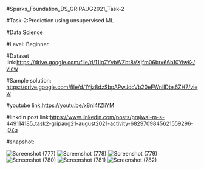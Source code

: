 #Sparks_Foundation_DS_GRIPAUG2021_Task-2

#Task-2:Prediction using unsupervised ML

#Data Science

#Level: Beginner

#Dataset link:https://drive.google.com/file/d/11Iq7YvbWZbt8VXjfm06brx66b10YiwK-/view

#Sample solution: https://drive.google.com/file/d/1Yjz8dzSbpAPwJdcVb20eFWniIDbs6ZH7/view

#youtube link:https://youtu.be/x8nl4fZIiYM

#linkdin post link:https://www.linkedin.com/posts/prajwal-m-s-449114185_task2-gripaug21-august2021-activity-6829709845621559296-j0Zq

#snapshot:

![Screenshot (777)](https://user-images.githubusercontent.com/74085170/128593927-8014f225-449f-43ec-8baf-01051888d1db.png)
![Screenshot (778)](https://user-images.githubusercontent.com/74085170/128593930-92c39329-6a7e-42be-b1b7-d77a42ec168c.png)
![Screenshot (779)](https://user-images.githubusercontent.com/74085170/128593933-56e94579-d1b4-411c-b560-2fde7af49d80.png)
![Screenshot (780)](https://user-images.githubusercontent.com/74085170/128593941-b0f7fa3e-01f4-480d-aa5e-7d65197cb8c3.png)
![Screenshot (781)](https://user-images.githubusercontent.com/74085170/128593945-51f53155-22d1-40dd-a36c-64cb2fba40fb.png)
![Screenshot (782)](https://user-images.githubusercontent.com/74085170/128593948-94e1a112-4704-457d-be17-d3ae662b0df3.png)


